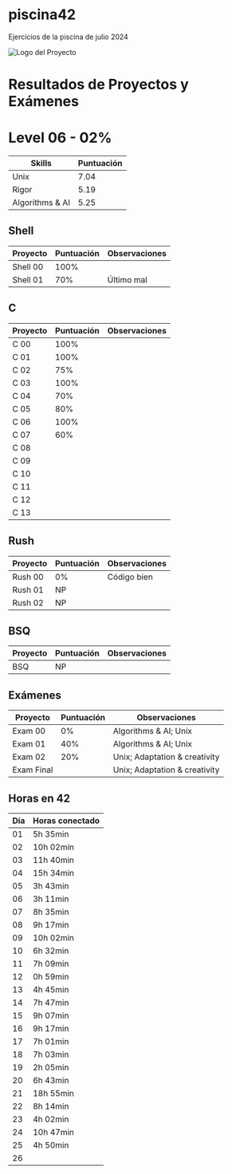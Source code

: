 # piscina42
Ejercicios de la piscina de julio 2024

![Logo del Proyecto](https://www.42madrid.com/wp-content/uploads/2020/05/42-Madrid-Quiz-1366x621.jpg)

# Resultados de Proyectos y Exámenes

# Level  06 -  02%

| Skills         | Puntuación |
|----------------|------------|
| Unix           | 7.04       |
| Rigor          | 5.19       |
|Algorithms & AI | 5.25       |

## Shell

| Proyecto   | Puntuación | Observaciones            |
|------------|------------|--------------------------|
| Shell 00   | 100%       |                          |
| Shell 01   | 70%        |       Último mal         |

## C

| Proyecto   | Puntuación | Observaciones                   |
|------------|------------|---------------------------------|
| C 00       | 100%       |                                 |
| C 01       | 100%       |                                 |
| C 02       | 75%        |                                 |
| C 03       | 100%       |                                 |
| C 04       | 70%        |                                 |
| C 05       | 80%        |                                 |
| C 06       | 100%       |                                 |
| C 07       | 60%        |                                 |
| C 08       |            |                                 |
| C 09       |            |                                 |
| C 10       |            |                                 |
| C 11       |            |                                 |
| C 12       |            |                                 |
| C 13       |            |                                 |

## Rush

| Proyecto   | Puntuación | Observaciones            |
|------------|------------|--------------------------|
| Rush 00    | 0%         | Código bien              |
| Rush 01    | NP         |                          |
| Rush 02    | NP         |                          |

## BSQ

| Proyecto   | Puntuación | Observaciones            |
|------------|------------|--------------------------|
| BSQ        | NP         |                          |

## Exámenes

| Proyecto     | Puntuación | Observaciones                |
|--------------|------------|------------------------------|
| Exam 00      | 0%         |  Algorithms & AI; Unix       |
| Exam 01      | 40%        |  Algorithms & AI; Unix       |
| Exam 02      | 20%        |Unix; Adaptation & creativity |
| Exam Final   |            |Unix; Adaptation & creativity |

## Horas en 42

| Día | Horas conectado |
|-----|-----------------|
| 01  | 5h 35min        |
| 02  | 10h 02min       |
| 03  | 11h 40min       |
| 04  | 15h 34min       |
| 05  | 3h 43min        |
| 06  | 3h 11min        |
| 07  | 8h 35min        |
| 08  | 9h 17min        |
| 09  | 10h 02min       |
| 10  | 6h 32min        |
| 11  | 7h 09min        |
| 12  | 0h 59min        |
| 13  | 4h 45min        |
| 14  | 7h 47min        |
| 15  | 9h 07min        |
| 16  | 9h 17min        |
| 17  | 7h 01min        |
| 18  | 7h 03min        |
| 19  | 2h 05min        |
| 20  | 6h 43min        |
| 21  | 18h 55min       |
| 22  | 8h 14min        |
| 23  | 4h 02min        |
| 24  | 10h 47min       |
| 25  | 4h 50min        |
| 26  |                 |

